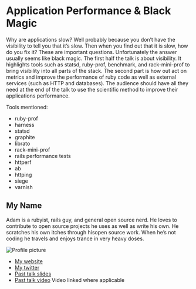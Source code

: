 # Application Performance & Black Magic

Why are applications slow? Well probably because you don’t have the visibility to tell you that it’s slow. Then when you find out that it is slow, how do you fix it? These are important questions. Unfortunately the answer usually seems like black magic. The first half the talk is about visibility. It highlights tools such as statsd, ruby-prof, benchmark, and rack-mini-prof to bring visibility into all parts of the stack. The second part is how out act on metrics and improve the performance of ruby code as well as external services (such as HTTP and databases). The audience should have all they need at the end of the talk to use the scientific method to improve their applications performance.

Tools mentioned:


   * ruby-prof
   * harness
   * statsd
   * graphite
   * librato
   * rack-mini-prof
   * rails performance tests
   * httperf
   * ab
   * httping
   * siege
   * varnish


## My Name

Adam is a rubyist, rails guy, and general open source nerd. He loves
to contribute to open source projects he uses as well as write his
own. He scratches his own itches through hisopen source work. When
he’s not coding he travels and enjoys trance in very heavy doses.

![Profile picture](https://raw.github.com/ahawkins/rubyconfau-2014-cfp/master/use-case-driven-development/profile_picture.jpg)

- [My website](http://hawkins.io)
- [My twitter](http://witter.com/ahawkins)
- [Past talk slides](http://www.speakerdeck.com/ahawkins)
- [Past talk video](http://hawkins.io) Video linked where applicable
